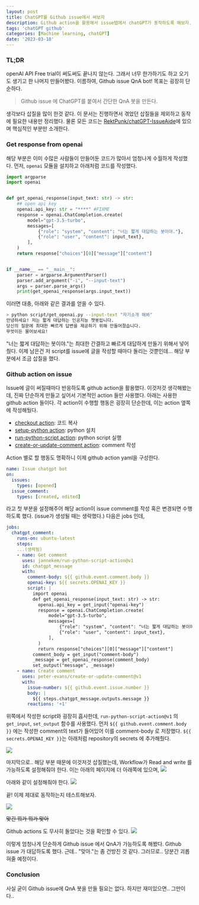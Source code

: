 ```yaml
---
layout: post
title: ChatGPT를 Github issue에서 써보자
description: Github action을 활용해서 issue탭에서 chatGPT가 동작하도록 해보자.
tags: 'chatGPT github'
categories: [Machine learning, chatGPT]
date: '2023-03-18'
---
```


### TL;DR
openAI API Free trial이 써도써도 끝나지 않는다.
그래서 너무 한가하기도 하고 오기도 생기고 한 나머지 만들어봤다.
이름하여, Github issue QnA bot!
목표는 굉장히 단순하다.
> Github issue 에 ChatGPT를 붙여서 간단한 QnA 봇을 만든다.

생각보다 삽질을 많이 한것 같다.
이 문서는 진행하면서 겪었던 삽질들을 제외하고 동작에 필요한 내용만 정리했다. 물론 모든 코드는 [RektPunk/chatGPT-IssueAide](https://github.com/RektPunk/chatGPT-IssueAide)에 있으며 핵심적인 부분만 소개한다.

### Get response from openai
해당 부분은 이미 수많은 사람들이 만들어둔 코드가 많아서 엄청나게 수월하게 작성했다.
먼저, `openai` 모듈을 설치하고 아래처럼 코드를 작성했다.

```python
import argparse
import openai


def get_openai_response(input_text: str) -> str:
    ## open api key
    openai.api_key: str = "****" #FIXME
    response = openai.ChatCompletion.create(
        model="gpt-3.5-turbo",
        messages=[
            {"role": "system", "content": "너는 짧게 대답하는 봇이야."},
            {"role": "user", "content": input_text},
        ],
    )
    return response["choices"][0]["message"]["content"]


if __name__ == "__main__":
    parser = argparse.ArgumentParser()
    parser.add_argument("-i", "--input-text")
    args = parser.parse_args()
    print(get_openai_response(args.input_text))
```
이러면 대충, 아래와 같은 결과를 얻을 수 있다.

```bash
> python script/get_openai.py --input-text "자기소개 해봐"
안녕하세요! 저는 짧게 대답하는 인공지능 챗봇입니다. 
당신의 질문에 최대한 빠르게 답변을 제공하기 위해 만들어졌습니다. 
무엇이든 물어보세요!
```
"너는 짧게 대답하는 봇이야."는 최대한 간결하고 빠르게 대답하게 만들기 위해서 넣어줬다.
이제 남은건 저 script를 issue에 글을 작성할 때마다 돌리는 것뿐인데...
해당 부분에서 조금 삽질을 했다.

### Github action on issue
Issue에 글이 써질때마다 반응하도록 github action을 활용했다.
이것저것 생각해봤는데, 진짜 단순하게 만들고 싶어서 기본적인 action 들만 사용했다.
아래는 사용한 github action 들이다.
각 action이 수행할 행동은 굉장히 단순한데, 이는 action 옆쪽에 작성해뒀다.
- [checkout action](https://github.com/actions/checkout): 코드 복사
- [setup-python action](https://github.com/actions/setup-python): python 설치
- [run-python-script action](https://github.com/jannekem/run-python-script-action): python script 실행
- [create-or-update-comment action](https://github.com/peter-evans/create-or-update-comment): comment 작성

Action 별로 할 행동도 명확하니 이제 github action yaml을 구성한다.
```yaml
name: Issue chatgpt bot
on:
  issues:
    types: [opened]
  issue_comment:
    types: [created, edited]
```
라고 첫 부분을 설정해주어 해당 action이 issue comment를 작성 혹은 변경되면 수행하도록 했다. (issue가 생성될 때는 생략했다.)
다음은 jobs 인데,
```yaml
jobs:
  chatgpt_comment:
    runs-on: ubuntu-latest
    steps:
    ...(생략됨)
    - name: Get comment
      uses: jannekem/run-python-script-action@v1
      id: chatgpt_message
      with:
        comment-body: ${{ github.event.comment.body }}
        openai-key: ${{ secrets.OPENAI_KEY }}
        script: |
          import openai
          def get_openai_response(input_text: str) -> str:
            openai.api_key = get_input("openai-key")
            response = openai.ChatCompletion.create(
                model="gpt-3.5-turbo",
                messages=[
                    {"role": "system", "content": "너는 짧게 대답하는 봇이야."},
                    {"role": "user", "content": input_text},
                ],
            )
            return response["choices"][0]["message"]["content"]
          comment_body = get_input("comment-body")
          _message = get_openai_response(comment_body)
          set_output("message", _message)
    - name: Create comment
      uses: peter-evans/create-or-update-comment@v1
      with:
        issue-number: ${{ github.event.issue.number }}
        body: |
          ${{ steps.chatgpt_message.outputs.message }}
        reactions: '+1'
```
위쪽에서 작성한 script와 굉장히 흡사한데, 
`run-python-script-action@v1` 의 `get_input`, `set_output` 함수를 사용했다.
먼저 `${{ github.event.comment.body }}` 에는 작성한 comment의 text가 들어있어 이를 comment-body 로 저장했다.
`${{ secrets.OPENAI_KEY }}`는 아래처럼 repository의 secrets 에 추가해줬다.

![](../assets/img/chatGPT/1_1.png)

마지막으로.. 해당 부분 때문에 이것저것 삽질했는데,
Workflow가 Read and write 를 가능하도록 설정해줘야 한다. 
이는 아래의 페이지에 더 아래쪽에 있으며,
![](../assets/img/chatGPT/1_2.png)

아래와 같이 설정해줘야 한다.
![](../assets/img/chatGPT/1_3.png)

끝! 이제 제대로 동작하는지 테스트해보자.

![](../assets/img/chatGPT/1_4.png)

~~맞긴 뭐가 뭐가 맞아~~

Github actions 도 무사히 돌았다는 것을 확인할 수 있다.
![](../assets/img/chatGPT/1_5.png)

이렇게 엄청나게 단순하게 Github issue 에서 QnA가 가능하도록 해봤다.
Github issue 가 대답하도록 했다.
근데.. "맞아."는 좀 건방진 것 같다. 그러므로.. 당분간 괴롭혀줄 예정이다. 


### Conclusion

사실 굳이 Github issue에 QnA 봇을 만들 필요는 없다.
하지만 재미있으면.. 그만이다..




